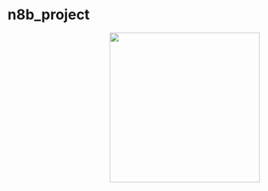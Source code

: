 # n8b_project

<img align="right" height="300" src="https://i.postimg.cc/LsvZ1nwW/Altentifica-o.png"/>
